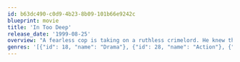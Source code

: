 ```yaml
---
id: b63dc490-c0d9-4b23-8b09-101b66e9242c
blueprint: movie
title: 'In Too Deep'
release_date: '1999-08-25'
overview: "A fearless cop is taking on a ruthless crimelord. He knew the risks. He just didn't know how far he would have to go."
genres: '[{"id": 18, "name": "Drama"}, {"id": 28, "name": "Action"}, {"id": 53, "name": "Thriller"}, {"id": 80, "name": "Crime"}]'
---
```

